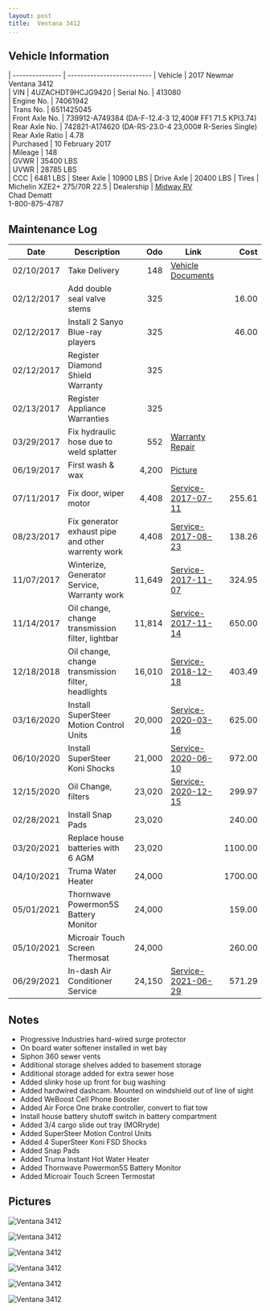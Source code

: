 ```yaml
---
layout: post  
title:  Ventana 3412
...
```


## Vehicle Information

| --------------- | -------------------------- 
| Vehicle         | 2017 Newmar Ventana 3412                                               
| VIN             | 4UZACHDT9HCJG9420
| Serial No.      | 413080                                                                 
| Engine No.      | 74061942                                                                 
| Trans No.       | 6511425045                                                                 
| Front Axle No.  | 739912-A749384 (DA-F-12.4-3 12,400# FF1 71.5 KPI3.74)                                                                 
| Rear Axle No.   | 742821-A174620 (DA-RS-23.0-4 23,000# R-Series Single)                                                                 
| Rear Axle Ratio | 4.78                                                                 
| Purchased       | 10 February 2017                                                       
| Mileage         | 148                                                                    
| GVWR            | 35400 LBS                                                              
| UVWR            | 28785 LBS                                                              
| CCC             | 6481  LBS
| Steer Axle      | 10900 LBS
| Drive Axle      | 20400 LBS
| Tires           | Michelin XZE2+ 275/70R 22.5
| Dealership      | [Midway RV](http://www.midwayrv.com/)<br>Chad Dematt<br>1-800-875-4787 


## Maintenance Log

| Date       | Description                                          | Odo     | Link                       | Cost     
| ---------- | ---------------------------------------------------- | ------: | -------------------------- | -------: 
| 02/10/2017 | Take Delivery                                        |    148  | [Vehicle Documents][1]     |  
| 02/12/2017 | Add double seal valve stems                          |    325  |                            |   16.00  
| 02/12/2017 | Install 2 Sanyo Blue-ray players                     |    325  |                            |   46.00  
| 02/12/2017 | Register Diamond Shield Warranty                     |    325  |                            |          
| 02/13/2017 | Register Appliance Warranties                        |    325  |                            |          
| 03/29/2017 | Fix hydraulic hose due to weld splatter              |    552  | [Warranty Repair][2]       |
| 06/19/2017 | First wash & wax                                     |   4,200 | [Picture][3]               |
| 07/11/2017 | Fix door, wiper motor                                |   4,408 | [Service-2017-07-11][4]    |  255.61
| 08/23/2017 | Fix generator exhaust pipe and other warrenty work   |   4,408 | [Service-2017-08-23][5]    |  138.26
| 11/07/2017 | Winterize, Generator Service, Warranty work          |  11,649 | [Service-2017-11-07][6]    |  324.95
| 11/14/2017 | Oil change, change transmission filter, lightbar     |  11,814 | [Service-2017-11-14][7]    |  650.00
| 12/18/2018 | Oil change, change transmission filter, headlights   |  16,010 | [Service-2018-12-18][8]    |  403.49
| 03/16/2020 | Install SuperSteer Motion Control Units              |  20,000 | [Service-2020-03-16][9]    |  625.00
| 06/10/2020 | Install SuperSteer Koni Shocks                       |  21,000 | [Service-2020-06-10][10]   |  972.00
| 12/15/2020 | Oil Change, filters                                  |  23,020 | [Service-2020-12-15][11]   |  299.97
| 02/28/2021 | Install Snap Pads                                    |  23,020 |                            |  240.00
| 03/20/2021 | Replace house batteries with 6 AGM                   |  23,020 |                            | 1100.00
| 04/10/2021 | Truma Water Heater                                   |  24,000 |                            | 1700.00
| 05/01/2021 | Thornwave Powermon5S Battery Monitor                 |  24,000 |                            |  159.00
| 05/10/2021 | Microair Touch Screen Thermosat                      |  24,000 |                            |  260.00
| 06/29/2021 | In-dash Air Conditioner Service                      |  24,150 | [Service-2021-06-29][12]   |  571.29


## Notes

- Progressive Industries hard-wired surge protector
- On board water softener installed in wet bay
- Siphon 360 sewer vents
- Additional storage shelves added to basement storage
- Additional storage added for extra sewer hose
- Added slinky hose up front for bug washing
- Added hardwired dashcam. Mounted on windshield out of line of sight
- Added WeBoost Cell Phone Booster
- Added Air Force One brake controller, convert to flat tow
- Install house battery shutoff switch in battery compartment
- Added 3/4 cargo slide out tray (MORryde)
- Added SuperSteer Motion Control Units
- Added 4 SuperSteer Koni FSD Shocks
- Added Snap Pads
- Added Truma Instant Hot Water Heater
- Added Thornwave Powermon5S Battery Monitor
- Added Microair Touch Screen Termostat

## Pictures


![Ventana 3412](http://i.imgur.com/QaxDwt9.jpg)

![Ventana 3412](http://i.imgur.com/8oaabGt.jpg)

![Ventana 3412](http://i.imgur.com/qpkJvn0.jpg)

![Ventana 3412](http://i.imgur.com/FyQFti3.jpg)

![Ventana 3412](http://i.imgur.com/hEFctBf.jpg)

![Ventana 3412](http://i.imgur.com/CQCgs8r.jpg)

[1]: /artifacts/NewmarVentanaTitleDocuments.pdf
[2]: /artifacts/warrenty-repair.protected.pdf
[3]: https://goo.gl/photos/PvhcmT8m4j9nsFdQ9
[4]: /artifacts/service-2017-07-11.pdf
[5]: /artifacts/service-2017-08-23.pdf
[6]: /artifacts/service-2017-11-07.pdf
[7]: /artifacts/service-2017-11-14.pdf
[8]: /artifacts/service-2018-12-18.pdf
[9]: /artifacts/service-2020-03-16.pdf
[10]: /artifacts/service-2020-06-10.pdf
[11]: /artifacts/service-2020-12-15.pdf
[12]: /artifacts/service-2021-06-29.pdf
